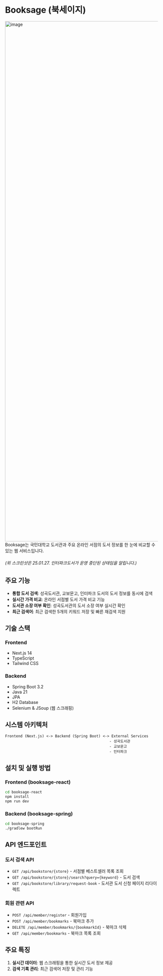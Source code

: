 # Booksage (북세이지)
<img width="1710" alt="image" src="https://github.com/user-attachments/assets/1f550cff-1838-4cfc-bcf8-a3d68ce9543f" />
Booksage는 국민대학교 도서관과 주요 온라인 서점의 도서 정보를 한 눈에 비교할 수 있는 웹 서비스입니다.

###### (위 스크린샷은 25.01.27. 인터파크도서가 운영 중단된 상태임을 알립니다.)


## 주요 기능

- **통합 도서 검색**: 성곡도서관, 교보문고, 인터파크 도서의 도서 정보를 동시에 검색
- **실시간 가격 비교**: 온라인 서점별 도서 가격 비교 기능
- **도서관 소장 여부 확인**: 성곡도서관의 도서 소장 여부 실시간 확인
- **최근 검색어**: 최근 검색한 5개의 키워드 저장 및 빠른 재검색 지원

## 기술 스택

### Frontend
- Next.js 14
- TypeScript
- Tailwind CSS

### Backend
- Spring Boot 3.2
- Java 21
- JPA
- H2 Database
- Selenium & JSoup (웹 스크래핑)

## 시스템 아키텍처

```
Frontend (Next.js) <-> Backend (Spring Boot) <-> External Services
                                                - 성곡도서관
                                                - 교보문고
                                                - 인터파크
```

## 설치 및 실행 방법

### Frontend (booksage-react)
```bash
cd booksage-react
npm install
npm run dev
```

### Backend (booksage-spring)
```bash
cd booksage-spring
./gradlew bootRun
```

## API 엔드포인트

### 도서 검색 API
- `GET /api/bookstore/{store}` - 서점별 베스트셀러 목록 조회
- `GET /api/bookstore/{store}/search?query={keyword}` - 도서 검색
- `GET /api/bookstore/library/request-book` - 도서관 도서 신청 페이지 리다이렉트

### 회원 관련 API
- `POST /api/member/register` - 회원가입
- `POST /api/member/bookmarks` - 북마크 추가
- `DELETE /api/member/bookmarks/{bookmarkId}` - 북마크 삭제
- `GET /api/member/bookmarks` - 북마크 목록 조회

## 주요 특징

1. **실시간 데이터**: 웹 스크래핑을 통한 실시간 도서 정보 제공
2. **검색 기록 관리**: 최근 검색어 저장 및 관리 기능
